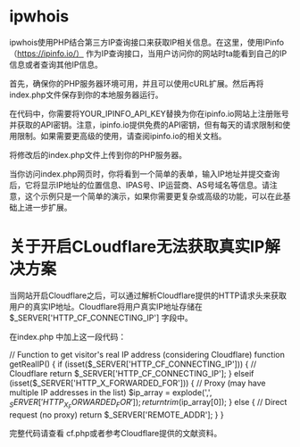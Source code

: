 # ipwhois


ipwhois使用PHP结合第三方IP查询接口来获取IP相关信息。在这里，使用IPinfo（https://ipinfo.io/） 作为IP查询接口，当用户访问你的网站时ta能看到自己的IP信息或者查询其他IP信息。

首先，确保你的PHP服务器环境可用，并且可以使用cURL扩展。然后再将index.php文件保存到你的本地服务器运行。

在代码中，你需要将YOUR_IPINFO_API_KEY替换为你在ipinfo.io网站上注册账号并获取的API密钥。注意，ipinfo.io提供免费的API密钥，但有每天的请求限制和使用限制。如果需要更高级的使用，请查阅ipinfo.io的相关文档。

将修改后的index.php文件上传到你的PHP服务器。

当你访问index.php网页时，你将看到一个简单的表单，输入IP地址并提交查询后，它将显示IP地址的位置信息、IPAS号、IP运营商、AS号域名等信息。请注意，这个示例只是一个简单的演示，如果你需要更复杂或高级的功能，可以在此基础上进一步扩展。

# 关于开启CLoudflare无法获取真实IP解决方案

当网站开启Cloudflare之后，可以通过解析Cloudflare提供的HTTP请求头来获取用户的真实IP地址。Cloudflare将用户真实IP地址存储在 $_SERVER['HTTP_CF_CONNECTING_IP'] 字段中。


在index.php 中加上这一段代码：

  // Function to get visitor's real IP address (considering Cloudflare)
        function getRealIP() {
            if (isset($_SERVER['HTTP_CF_CONNECTING_IP'])) {
                // Cloudflare
                return $_SERVER['HTTP_CF_CONNECTING_IP'];
            } elseif (isset($_SERVER['HTTP_X_FORWARDED_FOR'])) {
                // Proxy (may have multiple IP addresses in the list)
                $ip_array = explode(',', $_SERVER['HTTP_X_FORWARDED_FOR']);
                return trim($ip_array[0]);
            } else {
                // Direct request (no proxy)
                return $_SERVER['REMOTE_ADDR'];
            }
        }



完整代码请查看 cf.php或者参考Cloudflare提供的文献资料。
